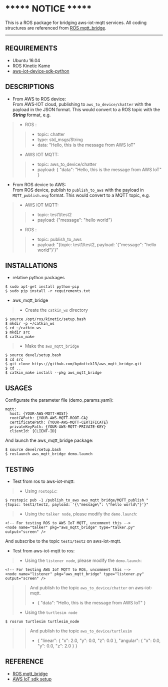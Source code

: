 # ***** NOTICE *****
This is a ROS package for bridging aws-iot-mqtt services. All coding structures are referenced from [ROS mqtt_bridge](http://wiki.ros.org/mqtt_bridge).

------

## REQUIREMENTS
* Ubuntu 16.04
* ROS Kinetic Kame
* [aws-iot-device-sdk-python](https://github.com/aws/aws-iot-device-sdk-python)

## DESCRIPTIONS
* From AWS to ROS device:  
From AWS-IOT cloud, publishing to `aws_to_device/chatter` with the payload in the JSON format. This would convert to a ROS topic with the ***String*** format, e.g.
> - ROS :
>> - topic: chatter
>> - type: std_msgs/String
>> - data: "Hello, this is the message from AWS IoT"
> - AWS IOT MQTT:
>> - topic: aws_to_device/chatter
>> - payload: {
>>  "data": "Hello, this is the message from AWS IoT"
>> }
* From ROS device to AWS:  
From ROS device, publish to `publish_to_aws` with the payload in `MQTT_publish.msg` format. This would convert to a MQTT topic, e.g.
> - AWS IOT MQTT:
>> - topic: test1/test2
>> - payload: {"message": "hello world"}
> - ROS :
>> - topic: publish_to_aws
>> - payload: "{topic: test1/test2, payload: '{\"message\": \"hello world\"}'}"

## INSTALLATIONS
* relative python packages
```
$ sudo apt-get install python-pip
$ sudo pip install -r requirements.txt
```
* aws_mqtt_bridge
> - Create the `catkin_ws` directory
```
$ source /opt/ros/kinetic/setup.bash
$ mkdir -p ~/catkin_ws
$ cd ~/catkin_ws
$ mkdir src
$ catkin_make
```
> - Make the `aws_mqtt_bridge`
```
$ source devel/setup.bash
$ cd src
$ git clone https://github.com/bydottck13/aws_mqtt_bridge.git
$ cd ..
$ catkin_make install --pkg aws_mqtt_bridge
```

## USAGES
Configurate the parameter file (demo_params.yaml):
```
mqtt:
  host: {YOUR-AWS-MQTT-HOST}
  rootCAPath: {YOUR-AWS-MQTT-ROOT-CA}
  certificatePath: {YOUR-AWS-MQTT-CERTIFICATE}
  privateKeyPath: {YOUR-AWS-MQTT-PRIVATE-KEY}
  clientId: {CLIENT-ID}
```
And launch the aws_mqtt_bridge package:
```
$ source devel/setup.bash
$ roslaunch aws_mqtt_bridge demo.launch
```

## TESTING
* Test from ros to aws-iot-mqtt:
> - Using `rostopic`: 
```
$ rostopic pub -1 /publish_to_aws aws_mqtt_bridge/MQTT_publish "{topic: test1/test2, payload: '{\"message\": \"hello world\"}'}"
```
> - Using the `talker node`, please modify the `demo.launch`:
```
<!-- For testing ROS to AWS IoT MQTT, uncomment this -->
<node name="talker" pkg="aws_mqtt_bridge" type="talker.py" output="screen" />
```
And subscribe to the topic `test1/test2` on aws-iot-mqtt.
* Test from aws-iot-mqtt to ros:
> - Using the `listener node`, please modify the `demo.launch`:
```
<!-- For testing AWS IoT MQTT to ROS, uncomment this -->
<node name="listener" pkg="aws_mqtt_bridge" type="listener.py" output="screen" />
```
>> And publish to the topic `aws_to_device/chatter` on aws-iot-mqtt.
>> - {
>>  "data": "Hello, this is the message from AWS IoT"
>> }
> - Using the `turtlesim node`
```
$ rosrun turtlesim turtlesim_node
```
>> And publish to the topic `aws_to_device/turtlesim`
>> - {
>>  "linear": {
>>    "x": 2.0,
>>    "y": 0.0,
>>    "z": 0.0 },
>>  "angular": {
>>    "x": 0.0,
>>    "y": 0.0,
>>    "z": 2.0 }
>> }

## REFERENCE
* [ROS mqtt_bridge](http://wiki.ros.org/mqtt_bridge)
* [AWS IoT sdk setup](http://docs.aws.amazon.com/iot/latest/developerguide/iot-sdk-setup.html)
